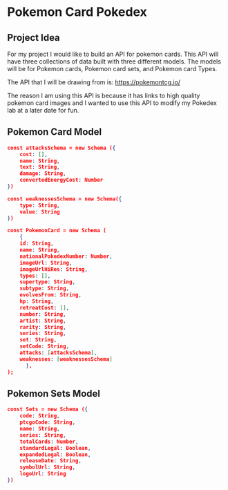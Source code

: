 # Pokemon Card Pokedex 

## Project Idea
For my project I would like to build an API for pokemon cards. This API will have three collections of data built with three different models. The models will be for Pokemon cards, Pokemon card sets, and Pokemon card Types. 

The API that I will be drawing from is:
https://pokemontcg.io/

The reason I am using this API is because it has links to high quality pokemon card images and I wanted to use this API to modify my Pokedex lab at a later date for fun.

## Pokemon Card Model

```json
const attacksSchema = new Schema ({
    cost: [],
    name: String,
    text: String,
    damage: String,
    convertedEnergyCost: Number
})

const weaknessesSchema = new Schema({
    type: String,
    value: String
})

const PokemonCard = new Schema (
    {
    id: String,
    name: String,
    nationalPokedexNumber: Number,
    imageUrl: String,
    imageUrlHiRes: String,
    types: [],
    supertype: String,
    subtype: String,
    evolvesFrom: String,
    hp: String,
    retreatCost: [],
    number: String,
    artist: String,
    rarity: String,
    series: String,
    set: String,
    setCode: String,
    attacks: [attacksSchema],
    weaknesses: [weaknessesSchema]
      },  
);
```


## Pokemon Sets Model

```json
const Sets = new Schema ({ 
    code: String,
    ptcgoCode: String,
    name: String,
    series: String,
    totalCards: Number,
    standardLegal: Boolean,
    expandedLegal: Boolean,
    releaseDate: String,
    symbolUrl: String,
    logoUrl: String
})
```